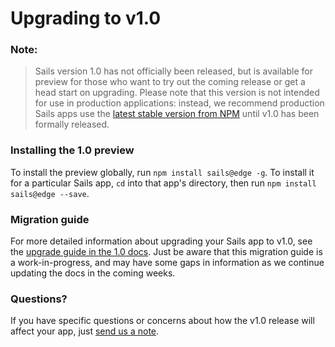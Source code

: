 # Upgrading to v1.0

### Note:
> Sails version 1.0 has not officially been released, but is available for preview for those who want to try out the coming release or get a head start on upgrading. Please note that this version is not intended for use in production applications: instead, we recommend production Sails apps use the [latest stable version from NPM](https://www.npmjs.com/package/sails) until v1.0 has been formally released.

### Installing the 1.0 preview

To install the preview globally, run `npm install sails@edge -g`. To install it for a particular Sails app, `cd` into that app's directory, then run `npm install sails@edge --save`.

### Migration guide

For more detailed information about upgrading your Sails app to v1.0, see the [upgrade guide in the 1.0 docs](https://github.com/balderdashy/sails-docs/blob/1.0/upgrading/To1.0.md). Just be aware that this migration guide is a work-in-progress, and may have some gaps in information as we continue updating the docs in the coming weeks.

### Questions?
If you have specific questions or concerns about how the v1.0 release will affect your app, just [send us a note](http://sailsjs.com/contact).

<docmeta name="displayName" value="To v.1.0">
<docmeta name="version" value="1.0.0">
